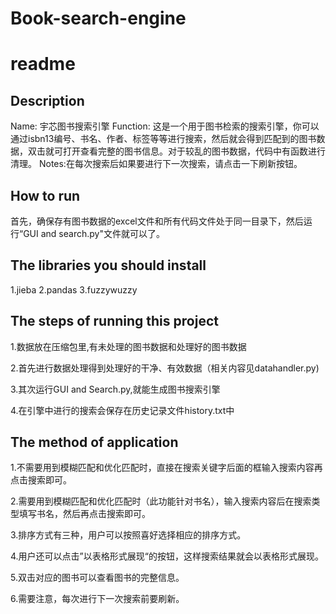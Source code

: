 # Book-search-engine
# readme


## Description
Name:  宇芯图书搜索引擎
Function:  这是一个用于图书检索的搜索引擎，你可以通过isbn13编号、书名、作者、标签等等进行搜索，然后就会得到匹配到的图书数据，双击就可打开查看完整的图书信息。对于较乱的图书数据，代码中有函数进行清理。
Notes:在每次搜索后如果要进行下一次搜索，请点击一下刷新按钮。


## How to run
首先，确保存有图书数据的excel文件和所有代码文件处于同一目录下，然后运行“GUI and search.py"文件就可以了。


## The libraries you should install
1.jieba
2.pandas
3.fuzzywuzzy


## The steps of running this project
1.数据放在压缩包里,有未处理的图书数据和处理好的图书数据

2.首先进行数据处理得到处理好的干净、有效数据（相关内容见datahandler.py)

3.其次运行GUI and Search.py,就能生成图书搜索引擎

4.在引擎中进行的搜索会保存在历史记录文件history.txt中


## The method of application
1.不需要用到模糊匹配和优化匹配时，直接在搜索关键字后面的框输入搜索内容再点击搜索即可。

2.需要用到模糊匹配和优化匹配时（此功能针对书名），输入搜索内容后在搜索类型填写书名，然后再点击搜索即可。

3.排序方式有三种，用户可以按照喜好选择相应的排序方式。

4.用户还可以点击”以表格形式展现“的按钮，这样搜索结果就会以表格形式展现。

5.双击对应的图书可以查看图书的完整信息。

6.需要注意，每次进行下一次搜索前要刷新。


